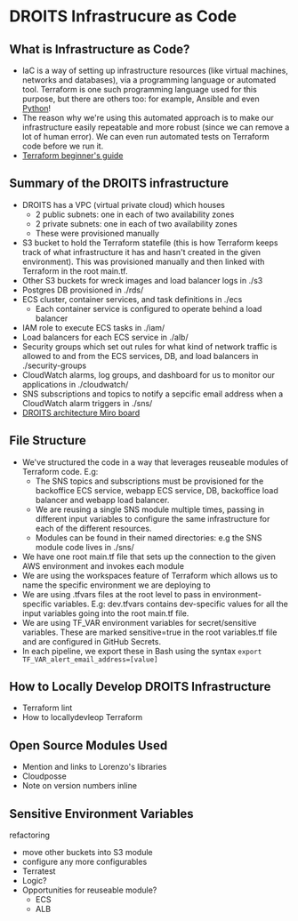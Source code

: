 # DROITS Infrastrucure as Code

## What is Infrastructure as Code?
- IaC is a way of setting up infrastructure resources (like virtual machines, networks and databases), via a programming language or automated tool.
Terraform is one such programming language used for this purpose, but there are others too: for example, Ansible and even [Python](https://www.freecodecamp.org/news/what-is-infrastructure-as-code/)!
- The reason why we're using this automated approach is to make our infrastructure easily repeatable and more robust (since we can remove a lot of human error). We can even run automated tests on Terraform code before we run it.
- [Terraform beginner's guide](https://developer.hashicorp.com/terraform/intro)


## Summary of the DROITS infrastructure
- DROITS has a VPC (virtual private cloud) which houses
    - 2 public subnets: one in each of two availability zones
    - 2 private subnets: one in each of two availability zones
    - These were provisioned manually
- S3 bucket to hold the Terraform statefile (this is how Terraform keeps track of what infrastructure it has and hasn't created in the given environment). This was provisioned manually and then linked with Terraform in the root main.tf.
- Other S3 buckets for wreck images and load balancer logs in ./s3
- Postgres DB provisioned in ./rds/
- ECS cluster, container services, and task definitions in ./ecs
    - Each container service is configured to operate behind a load balancer
- IAM role to execute ECS tasks in ./iam/
- Load balancers for each ECS service in ./alb/
- Security groups which set out rules for what kind of network traffic is allowed to and from the ECS services, DB, and load balancers in ./security-groups
- CloudWatch alarms, log groups, and dashboard for us to monitor our applications in ./cloudwatch/
- SNS subscriptions and topics to notify a sepcific email address when a CloudWatch alarm triggers in ./sns/
- [DROITS architecture Miro board](https://miro.com/app/board/uXjVPXCgex4=/)

## File Structure
- We've structured the code in a way that leverages reuseable modules of Terraform code. E.g:
    - The SNS topics and subscriptions must be provisioned for the backoffice ECS service, webapp ECS service, DB, backoffice load balancer and webapp load balancer.
    - We are reusing a single SNS module multiple times, passing in different input variables to configure the same infrastructure for each of the different resources.
    - Modules can be found in their named directories: e.g the SNS module code lives in ./sns/
- We have one root main.tf file that sets up the connection to the given AWS environment and invokes each module
- We are using the workspaces feature of Terraform which allows us to name the specific environment we are deploying to
- We are using .tfvars files at the root level to pass in environment-specific variables. E.g: dev.tfvars contains dev-specific values for all the input variables going into the root main.tf file.
- We are using TF_VAR environment variables for secret/sensitive variables. These are marked sensitive=true in the root variables.tf file and are configured in GitHub Secrets.
- In each pipeline, we export these in Bash using the syntax `export TF_VAR_alert_email_address=[value]`

## How to Locally Develop DROITS Infrastructure
 - Terraform  lint
- How to locallydevleop Terraform

## Open Source Modules Used
- Mention and links to Lorenzo's libraries
- Cloudposse
- Note on version numbers inline

## Sensitive Environment Variables








refactoring
- move other buckets into S3 module
- configure any more configurables
- Terratest 
- Logic?
- Opportunities for reuseable module?
    - ECS
    - ALB